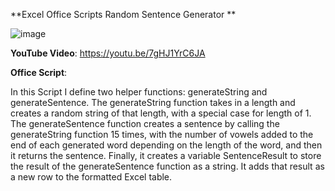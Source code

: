 
**Excel Office Scripts Random Sentence Generator
**

![image](https://user-images.githubusercontent.com/47678539/214718769-f10a6765-f6af-4bb8-930c-652bb6f809fa.png)

**YouTube Video**: https://youtu.be/7gHJ1YrC6JA

 
**Office Script**: 


In this Script I define two helper functions: generateString and generateSentence.
The generateString function takes in a length and creates a random string of that length, with a special case for length of 1.
The generateSentence function creates a sentence by calling the generateString function 15 times, with the number of vowels added to the end of each generated word depending on the length of the word, and then it returns the sentence.
Finally, it creates a variable SentenceResult to store the result of the generateSentence function as a string. It adds that result as a new row to the formatted Excel table.
